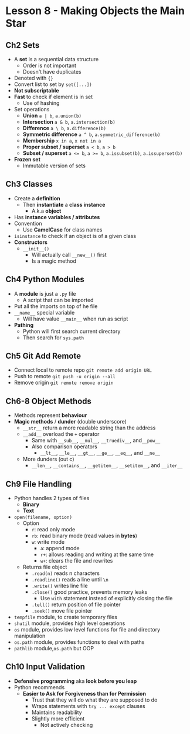 # Lesson 8 - Making Objects the Main Star

## Ch2 Sets

- A **set** is a sequential data structure
  - Order is not important
  - Doesn't have duplicates
- Denoted with `{}`
- Convert list to set by `set([...])`
- **Not subscriptable**
- **Fast** to check if element is in set
  - Use of hashing
- Set operations
  - **Union** `a | b`, `a.union(b)`
  - **Intersection** `a & b`, `a.intersection(b)`
  - **Difference** `a \ b`,  `a.difference(b)`
  - **Symmetric difference** `a ^ b`, `a.symmetric_difference(b)`
  - **Membership** `x in a`, `x not in a`
  - **Proper subset / superset** `a < b`, `a > b`
  - **Subset / superset** `a <= b`, `a >= b`, `a.issubset(b)`, `a.issuperset(b)`
- **Frozen set**
  - Immutable version of sets

## Ch3 Classes

- Create a **definition**
  - Then **instantiate** a **class instance**
    - A.k.a **object**
- Has **instance variables / attributes**
- Convention
  - Use **CamelCase** for class names
- `isinstance` to check if an object is of a given class
- **Constructors**
  - `__init__()`
    - Will actually call `__new__()` first
    - Is a magic method

## Ch4 Python Modules

- A **module** is just a `.py` file
  - A script that can be imported
- Put all the imports on top of he file
- `__name__` special variable
  - Will have value `__main__` when run as script
- **Pathing**
  - Python will first search current directory
  - Then search for `sys.path`

## Ch5 Git Add Remote

- Connect local to remote repo `git remote add origin URL`
- Push to remote `git push -u origin --all`
- Remove origin `git remote remove origin`

## Ch6-8 Object Methods

- Methods represent **behaviour**
- **Magic methods** / **dunder** (double underscore)
  - `__str__` return a more readable string than the address
  - `__add__` overload the `+` operator
    - Same with `__sub__`, `__mul__`, `__truediv__`, and`__pow__`
    - Also comparison operators
      - `__lt__`, `__le__`, `__gt__`, `__ge__`, `__eq__`, and `__ne__`
  - More dunders (out c)
    - `__len__`, `__contains__`, `__getitem__`, `__setitem__`, and `__iter__`

## Ch9 File Handling

- Python handles 2 types of files
  - **Binary**
  - **Text**
- `open(filename, option)`
  - Option
    - `r`: read only mode
    - `rb`: read binary mode (read values in **bytes**)
    - `w`: write mode
      - `a`: append mode
      - `r+`: allows reading and writing at the same time
      - `w+`: clears the file and rewrites
  - Returns file object
    - `.read(n)` reads n characters
    - `.readline()` reads a line until `\n`
    - `.write()` writes line file
    - `.close()` good practice, prevents memory leaks
      - Use `with` statement instead of explicitly closing the file
    - `.tell()` return position of file pointer
    - `.seek()` move file pointer
- `tempfile` module, to create temporary files
- `shutil` module, provides high level operations
- `os` module, provides low level functions for file and directory manipulation
- `os.path` module, provides functions to deal with paths
- `pathlib` module,`os.path` but OOP

## Ch10 Input Validation

- **Defensive programming** aka **look before you leap**
- Python recommends
  - **Easier to Ask for Forgiveness than for Permission**
    - Trust that they will do what they are supposed to do
    - Wraps statements with `try ... except` clauses
    - Maintains readability
    - Slightly more efficient
      - Not actively checking
